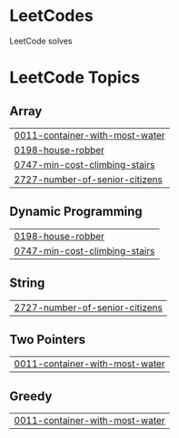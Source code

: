# LeetCodes
LeetCode solves 

<!---LeetCode Topics Start-->
# LeetCode Topics
## Array
|  |
| ------- |
| [0011-container-with-most-water](https://github.com/NiharKashyap/LeetCodes/tree/master/0011-container-with-most-water) |
| [0198-house-robber](https://github.com/NiharKashyap/LeetCodes/tree/master/0198-house-robber) |
| [0747-min-cost-climbing-stairs](https://github.com/NiharKashyap/LeetCodes/tree/master/0747-min-cost-climbing-stairs) |
| [2727-number-of-senior-citizens](https://github.com/NiharKashyap/LeetCodes/tree/master/2727-number-of-senior-citizens) |
## Dynamic Programming
|  |
| ------- |
| [0198-house-robber](https://github.com/NiharKashyap/LeetCodes/tree/master/0198-house-robber) |
| [0747-min-cost-climbing-stairs](https://github.com/NiharKashyap/LeetCodes/tree/master/0747-min-cost-climbing-stairs) |
## String
|  |
| ------- |
| [2727-number-of-senior-citizens](https://github.com/NiharKashyap/LeetCodes/tree/master/2727-number-of-senior-citizens) |
## Two Pointers
|  |
| ------- |
| [0011-container-with-most-water](https://github.com/NiharKashyap/LeetCodes/tree/master/0011-container-with-most-water) |
## Greedy
|  |
| ------- |
| [0011-container-with-most-water](https://github.com/NiharKashyap/LeetCodes/tree/master/0011-container-with-most-water) |
<!---LeetCode Topics End-->